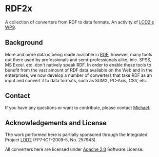 # RDF2x


A collection of converters from RDF to data formats. An activity of [LOD2's WP9](http://lod2.eu/WorkPackage/wp9.html).

## Background

More and more data is being made available in [RDF](http://lod-cloud.net/state/), however, many tools out there used by professionals and semi-professionals alike, inlc. SPSS, MS Excel, etc. don't natively speak RDF.
In order to enable these tools to benefit from the vast amount of RDF data available on the Web and in the enterprises, we now develop a number of converters that take RDF as an input and convert it to data formats, such as SDMX, PC-Axis, CSV, etc.

## Contact

If you have any questions or want to contribute, please contact [Michael](mailto:michael.hausenblas@deri.org).

## Acknowledgements and License
The work performed here is partially sponsored through the Integrated Project [LOD2](http://lod2.eu/WikiArticle/Project.html) (FP7-ICT-2009-5, No. 257943).

All converters here are licensed under [Apache 2.0](http://www.apache.org/licenses/LICENSE-2.0.html) Software License.